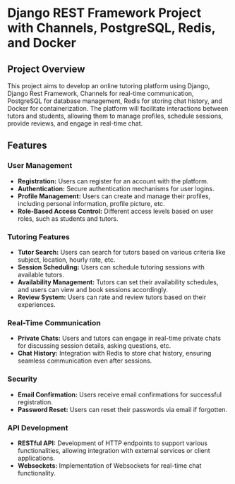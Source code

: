 # Django REST Framework Project with Channels, PostgreSQL, Redis, and Docker

## Project Overview

This project aims to develop an online tutoring platform using Django, Django Rest Framework, Channels for real-time communication, PostgreSQL for database management, Redis for storing chat history, and Docker for containerization. The platform will facilitate interactions between tutors and students, allowing them to manage profiles, schedule sessions, provide reviews, and engage in real-time chat.

## Features

### User Management

- **Registration:** Users can register for an account with the platform.
- **Authentication:** Secure authentication mechanisms for user logins.
- **Profile Management:** Users can create and manage their profiles, including personal information, profile picture, etc.
- **Role-Based Access Control:** Different access levels based on user roles, such as students and tutors.

### Tutoring Features

- **Tutor Search:** Users can search for tutors based on various criteria like subject, location, hourly rate, etc.
- **Session Scheduling:** Users can schedule tutoring sessions with available tutors.
- **Availability Management:** Tutors can set their availability schedules, and users can view and book sessions accordingly.
- **Review System:** Users can rate and review tutors based on their experiences.

### Real-Time Communication

- **Private Chats:** Users and tutors can engage in real-time private chats for discussing session details, asking questions, etc.
- **Chat History:** Integration with Redis to store chat history, ensuring seamless communication even after sessions.

### Security

- **Email Confirmation:** Users receive email confirmations for successful registration.
- **Password Reset:** Users can reset their passwords via email if forgotten.

### API Development

- **RESTful API:** Development of HTTP endpoints to support various functionalities, allowing integration with external services or client applications.
- **Websockets:** Implementation of Websockets for real-time chat functionality.
